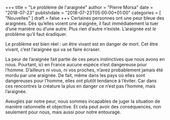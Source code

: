 +++
title      = "Le problème de l'araignée"
author     = "Pierre Morsa"
date        = "2018-07-23"
publishdate = "2018-07-23T05:00:00+01:00" 
categories = [ "Nouvelles" ]
draft      = false
+++
Certaines personnes ont une peur bleue des araignées. Dès qu’elles voient une araignée, il faut immédiatement la tuer d’une manière ou d’une autre. Plus rien d’autre n’existe. L’araignée est *le* problème qu’il faut éradiquer.

Le problème est bien réel : un être vivant est en danger de mort. Cet être vivant, c’est l’araignée qui va se faire écraser.

La peur de l’araignée fait partie de ces peurs instinctives que nous avons en nous. Pourtant, ici en France aucune espèce n’est dangereuse pour l’homme. D’ailleurs ni vous, ni vos proches, n’avez probablement jamais été mordu par une araignée. De fait, même dans les pays où elles sont dangereuses pour l’homme, elles ont plutôt tendance à l’éviter. Car dans ces rencontres la créature la plus en danger ce n’est pas l’homme, mais l’araignée.

Aveuglés par notre peur, nous sommes incapables de juger la situation de manière rationnelle et objective. Et cela peut avoir des conséquences, non seulement pour nous, mais aussi pour notre entourage.

